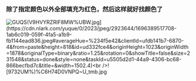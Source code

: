 
### 除了指定颜色以外全部填充为红色，然后这样就好找颜色了
![G$UQS(V9HVYRZRIF8MW%UBW.jpg](https://cdn.nlark.com/yuque/0/2023/jpeg/2923644/1696389517708-1ab6c019-059f-4fa5-a1b9-fb1144ead836.jpeg#averageHue=%234f5e42&clientId=ufdb141b7-6870-4&from=paste&height=818&id=ud332fce4&originHeight=1023&originWidth=1878&originalType=binary&ratio=1.25&rotation=0&showTitle=false&size=231548&status=done&style=none&taskId=u5505d2d1-44a9-4306-bc68-866becfbd7c&title=&width=1502.4)<br />![$9732UM%)%C6H74D0VNPQ~U_tmb.jpg](https://cdn.nlark.com/yuque/0/2023/jpeg/2923644/1696389526306-4b7fa220-9cdd-4f99-acdd-2a6b21d5c81f.jpeg#averageHue=%235d7e6b&clientId=ufdb141b7-6870-4&from=paste&height=637&id=u106ff2ba&originHeight=796&originWidth=1280&originalType=binary&ratio=1.25&rotation=0&showTitle=false&size=146851&status=done&style=none&taskId=u3ff19750-917d-4f84-b805-2b6d9ed39f8&title=&width=1024)

